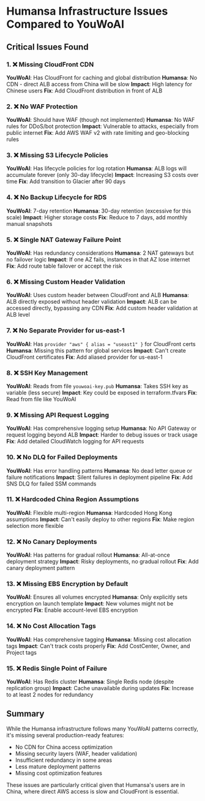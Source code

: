 # Humansa Infrastructure Issues Compared to YouWoAI

## Critical Issues Found

### 1. ❌ **Missing CloudFront CDN**
**YouWoAI**: Has CloudFront for caching and global distribution
**Humansa**: No CDN - direct ALB access from China will be slow
**Impact**: High latency for Chinese users
**Fix**: Add CloudFront distribution in front of ALB

### 2. ❌ **No WAF Protection**
**YouWoAI**: Should have WAF (though not implemented)
**Humansa**: No WAF rules for DDoS/bot protection
**Impact**: Vulnerable to attacks, especially from public internet
**Fix**: Add AWS WAF v2 with rate limiting and geo-blocking rules

### 3. ❌ **Missing S3 Lifecycle Policies**
**YouWoAI**: Has lifecycle policies for log rotation
**Humansa**: ALB logs will accumulate forever (only 30-day lifecycle)
**Impact**: Increasing S3 costs over time
**Fix**: Add transition to Glacier after 90 days

### 4. ❌ **No Backup Lifecycle for RDS**
**YouWoAI**: 7-day retention
**Humansa**: 30-day retention (excessive for this scale)
**Impact**: Higher storage costs
**Fix**: Reduce to 7 days, add monthly manual snapshots

### 5. ❌ **Single NAT Gateway Failure Point**
**YouWoAI**: Has redundancy considerations
**Humansa**: 2 NAT gateways but no failover logic
**Impact**: If one AZ fails, instances in that AZ lose internet
**Fix**: Add route table failover or accept the risk

### 6. ❌ **Missing Custom Header Validation**
**YouWoAI**: Uses custom header between CloudFront and ALB
**Humansa**: ALB directly exposed without header validation
**Impact**: ALB can be accessed directly, bypassing any CDN
**Fix**: Add custom header validation at ALB level

### 7. ❌ **No Separate Provider for us-east-1**
**YouWoAI**: Has `provider "aws" { alias = "useast1" }` for CloudFront certs
**Humansa**: Missing this pattern for global services
**Impact**: Can't create CloudFront certificates
**Fix**: Add aliased provider for us-east-1

### 8. ❌ **SSH Key Management**
**YouWoAI**: Reads from file `youwoai-key.pub`
**Humansa**: Takes SSH key as variable (less secure)
**Impact**: Key could be exposed in terraform.tfvars
**Fix**: Read from file like YouWoAI

### 9. ❌ **Missing API Request Logging**
**YouWoAI**: Has comprehensive logging setup
**Humansa**: No API Gateway or request logging beyond ALB
**Impact**: Harder to debug issues or track usage
**Fix**: Add detailed CloudWatch logging for API requests

### 10. ❌ **No DLQ for Failed Deployments**
**YouWoAI**: Has error handling patterns
**Humansa**: No dead letter queue or failure notifications
**Impact**: Silent failures in deployment pipeline
**Fix**: Add SNS DLQ for failed SSM commands

### 11. ❌ **Hardcoded China Region Assumptions**
**YouWoAI**: Flexible multi-region
**Humansa**: Hardcoded Hong Kong assumptions
**Impact**: Can't easily deploy to other regions
**Fix**: Make region selection more flexible

### 12. ❌ **No Canary Deployments**
**YouWoAI**: Has patterns for gradual rollout
**Humansa**: All-at-once deployment strategy
**Impact**: Risky deployments, no gradual rollout
**Fix**: Add canary deployment pattern

### 13. ❌ **Missing EBS Encryption by Default**
**YouWoAI**: Ensures all volumes encrypted
**Humansa**: Only explicitly sets encryption on launch template
**Impact**: New volumes might not be encrypted
**Fix**: Enable account-level EBS encryption

### 14. ❌ **No Cost Allocation Tags**
**YouWoAI**: Has comprehensive tagging
**Humansa**: Missing cost allocation tags
**Impact**: Can't track costs properly
**Fix**: Add CostCenter, Owner, and Project tags

### 15. ❌ **Redis Single Point of Failure**
**YouWoAI**: Has Redis cluster
**Humansa**: Single Redis node (despite replication group)
**Impact**: Cache unavailable during updates
**Fix**: Increase to at least 2 nodes for redundancy

## Summary

While the Humansa infrastructure follows many YouWoAI patterns correctly, it's missing several production-ready features:
- No CDN for China access optimization
- Missing security layers (WAF, header validation)
- Insufficient redundancy in some areas
- Less mature deployment patterns
- Missing cost optimization features

These issues are particularly critical given that Humansa's users are in China, where direct AWS access is slow and CloudFront is essential.
